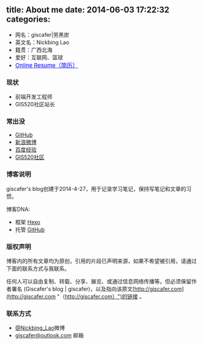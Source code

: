 title: About me
date: 2014-06-03 17:22:32
categories:
---

 - 网名：giscafer|劳黑炭
 - 英文名：Nickbing Lao
 - 籍贯：广西北海
 - 爱好：互联网、篮球
 - <a style="font-size:15px;color:blue" href="http://giscafer.com/aboutme/cv.html" target="_blank">Online Resume（简历）</a>
 
### 现状

- 前端开发工程师
- GIS520社区站长

 

### 常出没

 - [GitHub](https://github.com/giscafer)
 - [新浪微博](http://weibo.com/laohoubin)
 - [百度经验](http://jingyan.baidu.com/user/npublic?un=劳黑炭)
 - [GIS520社区](http://www.gis520.com)


### 博客说明 ###

giscafer's blog创建于2014-4-27，用于记录学习笔记，保持写笔记和文章的习惯。

博客DNA:

- 框架 [Hexo](http://hexo.io)
- 托管 [GitHub](http://github.com)


### 版权声明 ###

博客内的所有文章均为原创，引用的片段已声明来源，如果不希望被引用，请通过下面的联系方式与我联系。

任何人可以自由复制、转载、分享、展览、或通过信息网络传播等。但必须保留作者署名 (Giscafer's blog | giscafer)，以及指向该原文[http://giscafer.com](http://giscafer.com "（http://giscafer.com）")的链接 。


### 联系方式

 - [@Nickbing_Lao](http://weibo.com/laohoubin)微博
 - giscafer@outlook.com 邮箱
